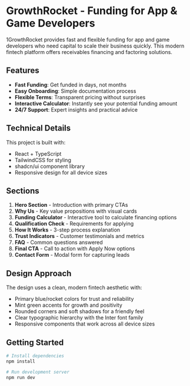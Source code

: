 
# GrowthRocket - Funding for App & Game Developers

1GrowthRocket provides fast and flexible funding for app and game developers who need capital to scale their business quickly. This modern fintech platform offers receivables financing and factoring solutions.

## Features

- **Fast Funding**: Get funded in days, not months
- **Easy Onboarding**: Simple documentation process
- **Flexible Terms**: Transparent pricing without surprises
- **Interactive Calculator**: Instantly see your potential funding amount
- **24/7 Support**: Expert insights and practical advice

## Technical Details

This project is built with:

- React + TypeScript
- TailwindCSS for styling
- shadcn/ui component library
- Responsive design for all device sizes

## Sections

1. **Hero Section** - Introduction with primary CTAs
2. **Why Us** - Key value propositions with visual cards
3. **Funding Calculator** - Interactive tool to calculate financing options
4. **Qualification Check** - Requirements for applying
5. **How It Works** - 3-step process explanation 
6. **Trust Indicators** - Customer testimonials and metrics
7. **FAQ** - Common questions answered
8. **Final CTA** - Call to action with Apply Now options
9. **Contact Form** - Modal form for capturing leads

## Design Approach

The design uses a clean, modern fintech aesthetic with:
- Primary blue/rocket colors for trust and reliability
- Mint green accents for growth and positivity
- Rounded corners and soft shadows for a friendly feel
- Clear typographic hierarchy with the Inter font family
- Responsive components that work across all device sizes

## Getting Started

```bash
# Install dependencies
npm install

# Run development server
npm run dev
```
